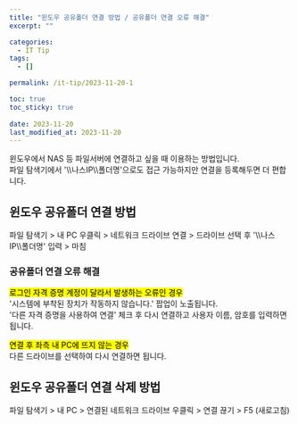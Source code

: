 ```yaml
---
title: "윈도우 공유폴더 연결 방법 / 공유폴더 연결 오류 해결"
excerpt: ""

categories:
  - IT Tip
tags:
  - []

permalink: /it-tip/2023-11-20-1

toc: true
toc_sticky: true
 
date: 2023-11-20
last_modified_at: 2023-11-20
---
```


윈도우에서 NAS 등 파일서버에 연결하고 싶을 때 이용하는 방법입니다.<br>
파일 탐색기에서 '\\\\나스IP\\\\폴더명'으로도 접근 가능하지만 연결을 등록해두면 더 편합니다.


## 윈도우 공유폴더 연결 방법
파일 탐색기 > 내 PC 우클릭 > 네트워크 드라이브 연결 > 드라이브 선택 후 '\\\\나스IP\\\\폴더명' 입력 > 마침


### 공유폴더 연결 오류 해결
<mark>로그인 자격 증명 계정이 달라서 발생하는 오류인 경우</mark><br>
'시스템에 부착된 장치가 작동하지 않습니다.' 팝업이 노출됩니다.<br>
'다른 자격 증명을 사용하여 연결' 체크 후 다시 연결하고 사용자 이름, 암호를 입력하면 됩니다.

<mark>연결 후 좌측 내 PC에 뜨지 않는 경우</mark><br>
다른 드라이브를 선택하여 다시 연결하면 됩니다.


## 윈도우 공유폴더 연결 삭제 방법
파일 탐색기 > 내 PC > 연결된 네트워크 드라이브 우클릭 > 연결 끊기 > F5 (새로고침)

